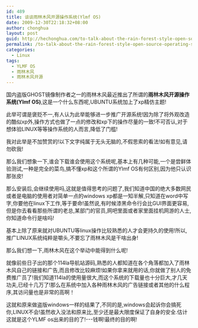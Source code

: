 ```yaml
---
id: 489
title: 谈谈雨林木风开源操作系统(Ylmf OS)
date: 2009-12-30T22:18:32+08:00
author: chonghua
layout: post
guid: http://hechonghua.com/to-talk-about-the-rain-forest-style-open-source-operating-system-ylmf-os/
permalink: /to-talk-about-the-rain-forest-style-open-source-operating-system-ylmf-os/
categories:
  - Linux
tags:
  - YLMF OS
  - 雨林木风
  - 雨林木风开源
---
```

国内盗版GHOST镜像制作者之一的雨林木风最近推出了所谓的**雨林木风开源操作系统(Ylmf OS)**,这是一个什么东西呢,UBUNTU系统加上了xp精仿主题!

此举可谓是褒贬不一,有人认为此举能够进一步推广开源系统!因为除了将外观改造的酷似xp外,操作方式也做了一点的修改和xp下的操作尽量的一致!不可否认,对于想体验LINUX等等操作系统的人而言,降低了门槛!

我对此举是不加赞赏的!以下文字纯属于无头无脑的,不假思索的看法!如有意见,请勿砍我!

<!--more-->

那么我们想象一下,谁会下载谁会使用这个系统呢,基本上有几种可能,一个是尝鲜体验测试,一种是完全的菜鸟,搞不懂xp和这个所谓的Ylmf OS有何区别,因为他只认识那张皮!

那么安装后,会继续使用吗,这就是值得思考的问题了,我们知道中国的绝大多数网民或者是电脑的使用者对简单一点的windows xp都是一知半解,只知道在word中写字,你要他在linux下工作,等于要命!虽然说,有时候漆黑命令行会比GUI界面更容易,但是你去看看那些所谓的老总,某部门的官员,网吧里面或者家里面挂机网游的人士,你知道命令行是啥吗!

基本上除了原来就对UBUNTU等linux操作比较熟悉的人才会更持久的使用!所以,推广LINUX系统纯粹是嚼头,不要忘了雨林木风是干啥出身!

那么我们想一下,雨林木风在这个举动中能得到什么呢!

就像前些日子出的那个114la导航站源码,熟悉的人都知道在各个角落都加入了雨林木风自己的链接和广告,而且修改比较麻烦!如果你拿来就用的话,你就做了别人的免费推广员了!我们知道114la的使用量很大,而这个系统的下载量也十分巨大,才几天功夫,已经十几万了!那么在系统中加入各种雨林木风的广告链接或者其他的什么程序,其访问量也是非常的高啊！

这就和原来做盗版windows一样的结果了,不同的是,windows会起诉你会搞死你,LINUX不会!虽然收入没法和原来比,至少还是最大限度保证了自身的安全.估计这就是这个YLMF os出来的目的了!\---钱啊!最终的目的啊!